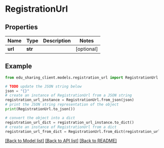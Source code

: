 # RegistrationUrl


## Properties

Name | Type | Description | Notes
------------ | ------------- | ------------- | -------------
**url** | **str** |  | [optional] 

## Example

```python
from edu_sharing_client.models.registration_url import RegistrationUrl

# TODO update the JSON string below
json = "{}"
# create an instance of RegistrationUrl from a JSON string
registration_url_instance = RegistrationUrl.from_json(json)
# print the JSON string representation of the object
print(RegistrationUrl.to_json())

# convert the object into a dict
registration_url_dict = registration_url_instance.to_dict()
# create an instance of RegistrationUrl from a dict
registration_url_from_dict = RegistrationUrl.from_dict(registration_url_dict)
```
[[Back to Model list]](../README.md#documentation-for-models) [[Back to API list]](../README.md#documentation-for-api-endpoints) [[Back to README]](../README.md)


